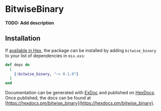 # BitwiseBinary

**TODO: Add description**

## Installation

If [available in Hex](https://hex.pm/docs/publish), the package can be installed
by adding `bitwise_binary` to your list of dependencies in `mix.exs`:

```elixir
def deps do
  [
    {:bitwise_binary, "~> 0.1.0"}
  ]
end
```

Documentation can be generated with [ExDoc](https://github.com/elixir-lang/ex_doc)
and published on [HexDocs](https://hexdocs.pm). Once published, the docs can
be found at [https://hexdocs.pm/bitwise_binary](https://hexdocs.pm/bitwise_binary).

